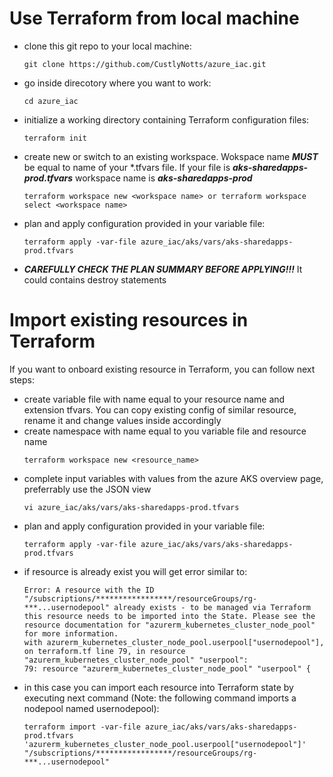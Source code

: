 # Use Terraform from local machine

- clone this git repo to your local machine: 
    ```console
    git clone https://github.com/CustlyNotts/azure_iac.git
    ```
- go inside direcotory where you want to work:
    ```console
    cd azure_iac
    ```
- initialize a working directory containing Terraform configuration files:
    ```console
    terraform init
    ```
- create new or switch to an existing workspace. Wokspace name ***MUST*** be equal to name of your *.tfvars file. If your file is ***aks-sharedapps-prod.tfvars*** workspace name is ***aks-sharedapps-prod***
    ```console
    terraform workspace new <workspace name> or terraform workspace select <workspace name>
    ```
- plan and apply configuration provided in your variable file:
    ```console
    terraform apply -var-file azure_iac/aks/vars/aks-sharedapps-prod.tfvars
    ```
- ***CAREFULLY CHECK THE PLAN SUMMARY BEFORE APPLYING!!!*** It could contains destroy statements
# Import existing resources in Terraform

If you want to onboard existing resource in Terraform, you can follow next steps:
- create variable file with name equal to your resource name and extension tfvars. You can copy existing config of similar resource, rename it and change values inside accordingly
- create namespace with name equal to you variable file and resource name
    ```console
    terraform workspace new <resource_name>
    ```
- complete input variables with values from the azure AKS overview page, preferrably use the JSON view
   ```console
   vi azure_iac/aks/vars/aks-sharedapps-prod.tfvars
   ```
- plan and apply configuration provided in your variable file: 
    ```console
    terraform apply -var-file azure_iac/aks/vars/aks-sharedapps-prod.tfvars
    ```
- if resource is already exist you will get error similar to:
    ```console
    Error: A resource with the ID "/subscriptions/*****************/resourceGroups/rg-***...usernodepool" already exists - to be managed via Terraform this resource needs to be imported into the State. Please see the resource documentation for "azurerm_kubernetes_cluster_node_pool" for more information.
    with azurerm_kubernetes_cluster_node_pool.userpool["usernodepool"],
    on terraform.tf line 79, in resource "azurerm_kubernetes_cluster_node_pool" "userpool":
    79: resource "azurerm_kubernetes_cluster_node_pool" "userpool" {
    ```
- in this case you can import each resource into Terraform state by executing next command (Note: the following command imports a nodepool named usernodepool):
  ```console 
  terraform import -var-file azure_iac/aks/vars/aks-sharedapps-prod.tfvars 'azurerm_kubernetes_cluster_node_pool.userpool["usernodepool"]' "/subscriptions/*****************/resourceGroups/rg-***...usernodepool"
  ```
